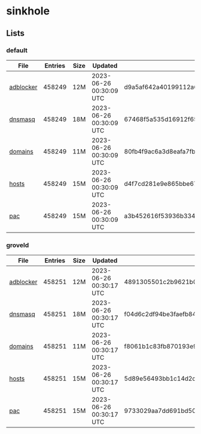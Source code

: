 # sinkhole

## Lists

### default

|File|Entries|Size|Updated|Hash|
|-|-|-|-|-|
|[adblocker](https://raw.githubusercontent.com/groveld/sinkhole/lists/default/adblocker.txt)|458249|12M|2023-06-26 00:30:09 UTC|d9a5af642a40199112a615a23b7ddb3bb0ef7909822284f10ecae1e9bd554e90|
|[dnsmasq](https://raw.githubusercontent.com/groveld/sinkhole/lists/default/dnsmasq.txt)|458249|18M|2023-06-26 00:30:09 UTC|67468f5a535d16912f651fb397cee6d8ca32f10c9cad0988dcdae0082ec97309|
|[domains](https://raw.githubusercontent.com/groveld/sinkhole/lists/default/domains.txt)|458249|11M|2023-06-26 00:30:09 UTC|80fb4f9ac6a3d8eafa7fb3d6d8e47206e3edbd3aa8d480341651c557da1969cf|
|[hosts](https://raw.githubusercontent.com/groveld/sinkhole/lists/default/hosts.txt)|458249|15M|2023-06-26 00:30:09 UTC|d4f7cd281e9e865bbe67aaaeab3f580d343d105c1bf7c122781ca5c441f87bf7|
|[pac](https://raw.githubusercontent.com/groveld/sinkhole/lists/default/pac.txt)|458249|15M|2023-06-26 00:30:09 UTC|a3b452616f53936b3344bf1e755ac390a7c8d4dff87387fb18222a38e2adadf0|

### groveld

|File|Entries|Size|Updated|Hash|
|-|-|-|-|-|
|[adblocker](https://raw.githubusercontent.com/groveld/sinkhole/lists/groveld/adblocker.txt)|458251|12M|2023-06-26 00:30:17 UTC|4891305501c2b9621b06e0bbe5c8e2c019acc57ba82c0c968a846250838004df|
|[dnsmasq](https://raw.githubusercontent.com/groveld/sinkhole/lists/groveld/dnsmasq.txt)|458251|18M|2023-06-26 00:30:17 UTC|f04d6c2df94be3faefb8491d830c872d4829691711804e9c63f95d49dfa822c0|
|[domains](https://raw.githubusercontent.com/groveld/sinkhole/lists/groveld/domains.txt)|458251|11M|2023-06-26 00:30:17 UTC|f8061b1c83fb870193e9d80d909c1e54c2ecb5b27f29a418aeacc0266d6eb8f3|
|[hosts](https://raw.githubusercontent.com/groveld/sinkhole/lists/groveld/hosts.txt)|458251|15M|2023-06-26 00:30:17 UTC|5d89e56493bb1c14d2d3ab5ee8d02e216414272e1cbc1cd7159c947f9ba6b229|
|[pac](https://raw.githubusercontent.com/groveld/sinkhole/lists/groveld/pac.txt)|458251|15M|2023-06-26 00:30:17 UTC|9733029aa7dd691bd50e17acf06b1969ad0aa13bc460543c284c54c4e3573b58|
